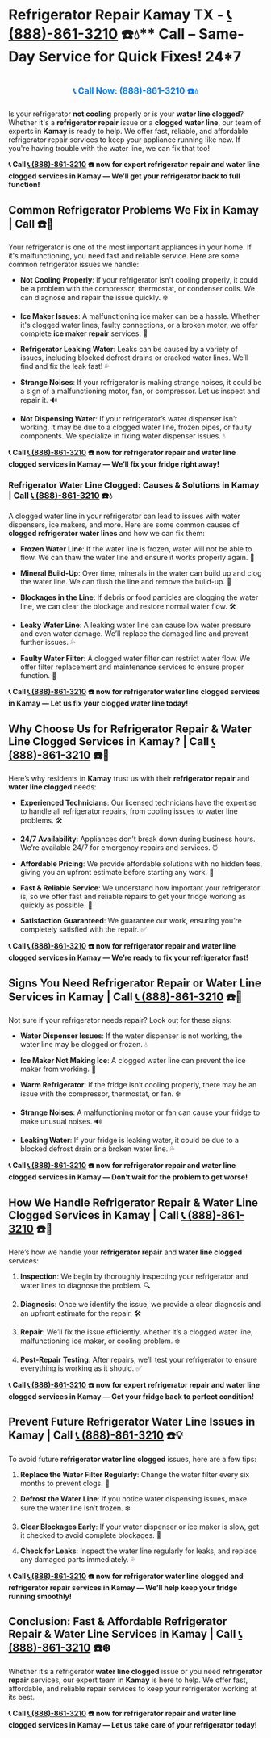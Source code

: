 # Refrigerator Repair Kamay TX - [📞 (888)-861-3210](https://plumbing-texas-3210.netlify.app) ☎️💧** Call –  Same-Day Service for Quick Fixes! 24*7
# 

<p align="center" style="font-size: 1.2em; font-weight: bold; margin: 20px 0;">
  <a href="https://plumbing-texas-3210.netlify.app" target="_blank" style="color: #007BFF; text-decoration: none;">📞 Call Now: (888)-861-3210 ☎️💧</a>
</p>

Is your refrigerator **not cooling** properly or is your **water line clogged**? Whether it's a **refrigerator repair** issue or a **clogged water line**, our team of experts in **Kamay** is ready to help. We offer fast, reliable, and affordable refrigerator repair services to keep your appliance running like new. If you're having trouble with the water line, we can fix that too!

**📞 Call [📞 (888)-861-3210](https://plumbing-texas-3210.netlify.app) ☎️ now for expert **refrigerator repair** and **water line clogged** services in Kamay — We’ll get your refrigerator back to full function!**

## **Common Refrigerator Problems We Fix in Kamay | Call  ☎️🔧**

Your refrigerator is one of the most important appliances in your home. If it's malfunctioning, you need fast and reliable service. Here are some common refrigerator issues we handle:

- **Not Cooling Properly**: If your refrigerator isn't cooling properly, it could be a problem with the compressor, thermostat, or condenser coils. We can diagnose and repair the issue quickly. ❄️

- **Ice Maker Issues**: A malfunctioning ice maker can be a hassle. Whether it's clogged water lines, faulty connections, or a broken motor, we offer complete **ice maker repair** services. 🧊

- **Refrigerator Leaking Water**: Leaks can be caused by a variety of issues, including blocked defrost drains or cracked water lines. We’ll find and fix the leak fast! 💦

- **Strange Noises**: If your refrigerator is making strange noises, it could be a sign of a malfunctioning motor, fan, or compressor. Let us inspect and repair it. 🔊

- **Not Dispensing Water**: If your refrigerator’s water dispenser isn’t working, it may be due to a clogged water line, frozen pipes, or faulty components. We specialize in fixing water dispenser issues. 💧

**📞 Call [📞 (888)-861-3210](https://plumbing-texas-3210.netlify.app) ☎️ now for **refrigerator repair** and **water line clogged** services in Kamay — We’ll fix your fridge right away!**

### **Refrigerator Water Line Clogged: Causes & Solutions in Kamay | Call [📞 (888)-861-3210](https://plumbing-texas-3210.netlify.app) ☎️💧**

A clogged water line in your refrigerator can lead to issues with water dispensers, ice makers, and more. Here are some common causes of **clogged refrigerator water lines** and how we can fix them:

- **Frozen Water Line**: If the water line is frozen, water will not be able to flow. We can thaw the water line and ensure it works properly again. 🧊

- **Mineral Build-Up**: Over time, minerals in the water can build up and clog the water line. We can flush the line and remove the build-up. 🚰

- **Blockages in the Line**: If debris or food particles are clogging the water line, we can clear the blockage and restore normal water flow. 🛠️

- **Leaky Water Line**: A leaking water line can cause low water pressure and even water damage. We’ll replace the damaged line and prevent further issues. 💦

- **Faulty Water Filter**: A clogged water filter can restrict water flow. We offer filter replacement and maintenance services to ensure proper function. 🧼

**📞 Call [📞 (888)-861-3210](https://plumbing-texas-3210.netlify.app) ☎️ now for **refrigerator water line clogged** services in Kamay — Let us fix your clogged water line today!**

## **Why Choose Us for Refrigerator Repair & Water Line Clogged Services in Kamay? | Call [📞 (888)-861-3210](https://plumbing-texas-3210.netlify.app) ☎️🌟**

Here’s why residents in **Kamay** trust us with their **refrigerator repair** and **water line clogged** needs:

- **Experienced Technicians**: Our licensed technicians have the expertise to handle all refrigerator repairs, from cooling issues to water line problems. 🛠️

- **24/7 Availability**: Appliances don’t break down during business hours. We’re available 24/7 for emergency repairs and services. ⏰

- **Affordable Pricing**: We provide affordable solutions with no hidden fees, giving you an upfront estimate before starting any work. 💸

- **Fast & Reliable Service**: We understand how important your refrigerator is, so we offer fast and reliable repairs to get your fridge working as quickly as possible. 🚚

- **Satisfaction Guaranteed**: We guarantee our work, ensuring you’re completely satisfied with the repair. ✅

**📞 Call [📞 (888)-861-3210](https://plumbing-texas-3210.netlify.app) ☎️ now for **refrigerator repair** and **water line clogged** services in Kamay — We’re ready to fix your refrigerator fast!**

## **Signs You Need Refrigerator Repair or Water Line Services in Kamay | Call [📞 (888)-861-3210](https://plumbing-texas-3210.netlify.app) ☎️🚨**

Not sure if your refrigerator needs repair? Look out for these signs:

- **Water Dispenser Issues**: If the water dispenser is not working, the water line may be clogged or frozen. 💧

- **Ice Maker Not Making Ice**: A clogged water line can prevent the ice maker from working. 🧊

- **Warm Refrigerator**: If the fridge isn’t cooling properly, there may be an issue with the compressor, thermostat, or fan. ❄️

- **Strange Noises**: A malfunctioning motor or fan can cause your fridge to make unusual noises. 🔊

- **Leaking Water**: If your fridge is leaking water, it could be due to a blocked defrost drain or a broken water line. 💦

**📞 Call [📞 (888)-861-3210](https://plumbing-texas-3210.netlify.app) ☎️ now for **refrigerator repair** and **water line clogged** services in Kamay — Don’t wait for the problem to get worse!**

## **How We Handle Refrigerator Repair & Water Line Clogged Services in Kamay | Call [📞 (888)-861-3210](https://plumbing-texas-3210.netlify.app) ☎️🔧**

Here’s how we handle your **refrigerator repair** and **water line clogged** services:

1. **Inspection**: We begin by thoroughly inspecting your refrigerator and water lines to diagnose the problem. 🔍

2. **Diagnosis**: Once we identify the issue, we provide a clear diagnosis and an upfront estimate for the repair. 🛠️

3. **Repair**: We’ll fix the issue efficiently, whether it’s a clogged water line, malfunctioning ice maker, or cooling problem. ❄️

4. **Post-Repair Testing**: After repairs, we’ll test your refrigerator to ensure everything is working as it should. ✅

**📞 Call [📞 (888)-861-3210](https://plumbing-texas-3210.netlify.app) ☎️ now for expert **refrigerator repair** and **water line clogged** services in Kamay — Get your fridge back to perfect condition!**

## **Prevent Future Refrigerator Water Line Issues in Kamay | Call [📞 (888)-861-3210](https://plumbing-texas-3210.netlify.app) ☎️💡**

To avoid future **refrigerator water line clogged** issues, here are a few tips:

1. **Replace the Water Filter Regularly**: Change the water filter every six months to prevent clogs. 🧴

2. **Defrost the Water Line**: If you notice water dispensing issues, make sure the water line isn’t frozen. ❄️

3. **Clear Blockages Early**: If your water dispenser or ice maker is slow, get it checked to avoid complete blockages. 🚰

4. **Check for Leaks**: Inspect the water line regularly for leaks, and replace any damaged parts immediately. 💦

**📞 Call [📞 (888)-861-3210](https://plumbing-texas-3210.netlify.app) ☎️ now for **refrigerator water line clogged** and **refrigerator repair** services in Kamay — We’ll help keep your fridge running smoothly!**

## **Conclusion: Fast & Affordable Refrigerator Repair & Water Line Services in Kamay | Call [📞 (888)-861-3210](https://plumbing-texas-3210.netlify.app) ☎️❄️**

Whether it’s a refrigerator **water line clogged** issue or you need **refrigerator repair** services, our expert team in **Kamay** is here to help. We offer fast, affordable, and reliable repair services to keep your refrigerator working at its best.

**📞 Call [📞 (888)-861-3210](https://plumbing-texas-3210.netlify.app) ☎️ now for **refrigerator repair** and **water line clogged** services in Kamay — Let us take care of your refrigerator today!**
